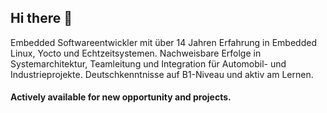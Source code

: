 ## Hi there 👋

Embedded Softwareentwickler mit über 14 Jahren Erfahrung in Embedded Linux, Yocto und Echtzeitsystemen. Nachweisbare Erfolge in Systemarchitektur, Teamleitung und Integration für Automobil- und Industrieprojekte. Deutschkenntnisse auf B1-Niveau und aktiv am Lernen.

#### Actively available for new opportunity and projects. 
